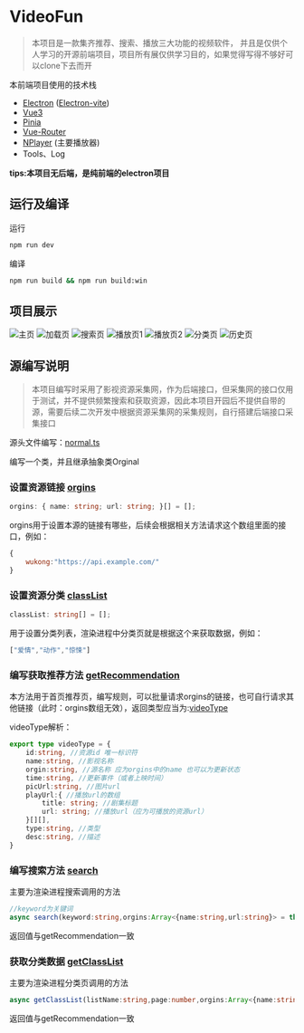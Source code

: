 # VideoFun
> 本项目是一款集齐推荐、搜索、播放三大功能的视频软件， 并且是仅供个人学习的开源前端项目，项目所有展仅供学习目的，如果觉得写得不够好可以clone下去而开

本前端项目使用的技术栈
- [Electron](https://www.electronjs.org/zh/) ([Electron-vite](https://cn.electron-vite.org/))
- [Vue3](https://cn.vuejs.org/)
- [Pinia](https://pinia.vuejs.org/zh/)
- [Vue-Router](https://router.vuejs.org/zh/)
- [NPlayer](https://nplayer.js.org/docs/) (主要播放器)
- Tools、Log

**tips:本项目无后端，是纯前端的electron项目**

## 运行及编译
运行
```bash
npm run dev
```
编译
```bash
npm run build && npm run build:win
```

## 项目展示
![主页](./images/main-page.png)
![加载页](./images/loading.png)
![搜索页](./images/search-page.png)
![播放页1](./images/player-page-1.png)
![播放页2](./images/player-page-2.png)
![分类页](./images/class-page.png)
![历史页](./images/history-page.png)

## 源编写说明
> 本项目编写时采用了影视资源采集网，作为后端接口，但采集网的接口仅用于测试，并不提供频繁搜索和获取资源，因此本项目开园后不提供自带的源，需要后续二次开发中根据资源采集网的采集规则，自行搭建后端接口采集接口

源头文件编写：[normal.ts](https://github.com/Star-Vk/VideoFun-public/blob/main/src/main/bin/orgins/normal.ts#L5)

编写一个类，并且继承抽象类Orginal

### 设置资源链接 [orgins](https://github.com/Star-Vk/VideoFun-public/blob/main/src/main/bin/orgins/normal.ts#L7)
```typescript
orgins: { name: string; url: string; }[] = [];
```
orgins用于设置本源的链接有哪些，后续会根据相关方法请求这个数组里面的接口，例如：
```js
{
    wukong:"https://api.example.com/"
}
```

### 设置资源分类 [classList](https://github.com/Star-Vk/VideoFun-public/blob/main/src/main/bin/orgins/normal.ts#L9)
```typescript
classList: string[] = [];
```
用于设置分类列表，渲染进程中分类页就是根据这个来获取数据，例如：
```js
["爱情","动作","惊悚"]
```

### 编写获取推荐方法 [getRecommendation](https://github.com/Star-Vk/VideoFun-public/blob/main/src/main/bin/orgins/normal.ts#L16)
本方法用于首页推荐页，编写规则，可以批量请求orgins的链接，也可自行请求其他链接（此时：orgins数组无效），返回类型应当为:[videoType](https://github.com/Star-Vk/VideoFun-public/blob/main/src/main/bin/orgins/orgin.ts#L7)

videoType解析：
```typescript
export type videoType = {
    id:string, //资源id 唯一标识符
    name:string, //影视名称
    orgin:string, //源名称 应为orgins中的name 也可以为更新状态
    time:string, //更新事件（或者上映时间）
    picUrl:string, //图片url
    playUrl:{ //播放url的数组
        title: string; //剧集标题
        url: string; //播放url（应为可播放的资源url）
    }[][],
    type:string, //类型
    desc:string, //描述
}
```

### 编写搜索方法 [search](https://github.com/Star-Vk/VideoFun-public/blob/main/src/main/bin/orgins/normal.ts#L22)
主要为渲染进程搜索调用的方法
```typescript
//keyword为关键词
async search(keyword:string,orgins:Array<{name:string,url:string}> = this.orgins)
```
返回值与getRecommendation一致

### 获取分类数据 [getClassList](https://github.com/Star-Vk/VideoFun-public/blob/main/src/main/bin/orgins/normal.ts#L27)
主要为渲染进程分类页调用的方法
```typescript
async getClassList(listName:string,page:number,orgins:Array<{name:string,url:string}> = this.orgins):Promise<videoType[]>
```
返回值与getRecommendation一致
